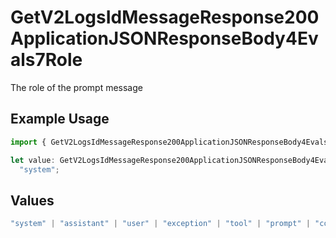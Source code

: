 # GetV2LogsIdMessageResponse200ApplicationJSONResponseBody4Evals7Role

The role of the prompt message

## Example Usage

```typescript
import { GetV2LogsIdMessageResponse200ApplicationJSONResponseBody4Evals7Role } from "orq-poc-typescript-multi-env-version/models/operations";

let value: GetV2LogsIdMessageResponse200ApplicationJSONResponseBody4Evals7Role =
  "system";
```

## Values

```typescript
"system" | "assistant" | "user" | "exception" | "tool" | "prompt" | "correction" | "expected_output"
```
